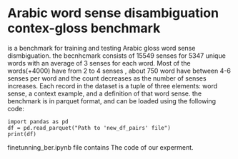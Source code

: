 # Arabic word sense disambiguation contex-gloss benchmark

is a benchmark for training and testing Arabic gloss word sense dismbiguation.
the becnhcmark consists of 15549 senses for 5347 unique words with an average of 3 senses for each word. Most of the words(+4000) have from 2 to 4 senses , about 750 word have between 4-6 senses per word and the count decreases as the number of senses increases. Each record in the dataset is a tuple of three elements: word sense, a context example, and a definition of that word sense. 
the benchmark is in parquet format, and can be loaded using the following code:
```
import pandas as pd
df = pd.read_parquet("Path to 'new_df_pairs' file")
print(df)
```
finetunning_ber.ipynb file contains The code of our experment.
